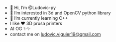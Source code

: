 - 👋 Hi, I’m @Ludovic-py
- 👀 I’m interested in 3d and OpenCV python library
- 🌱 I’m currently learning C++ 
- I like ♥ 3D prusa printers
- AI OG ✨✨
- contact me on ludovic.viguier19@gmail.com 
<!---
Ludovic-py/Ludovic-py is a ✨ special ✨ repository because its `README.md` (this file) appears on your GitHub profile.
You can click the Preview link to take a look at your changes.
--->
